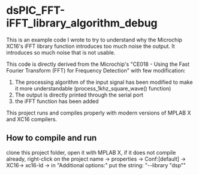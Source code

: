 # dsPIC_FFT-iFFT_library_algorithm_debug
This is an example code I wrote to try to understand why the Microchip XC16's iFFT library function introduces too much noise the output. It introduces so much noise that is not usable.

This code is directly derived from the Microchip's "CE018 - Using the Fast Fourier Transform (FFT) for Frequency Detection" with few modification:

1) The processing algorithm of the input signal has been modified to make it more understandable (process_1khz_square_wave() function)
2) The output is directly printed through the serial port
3) the iFFT function has been added

This project runs and compiles properly with modern versions of MPLAB X and XC16 compilers.

## How to compile and run

clone this project folder, open it with MPLAB X, if it does not compile already, right-click on the project name -> properties -> Conf:[default] -> XC16-> xc16-ld -> in "Additional options:" put the string: "--library "dsp""